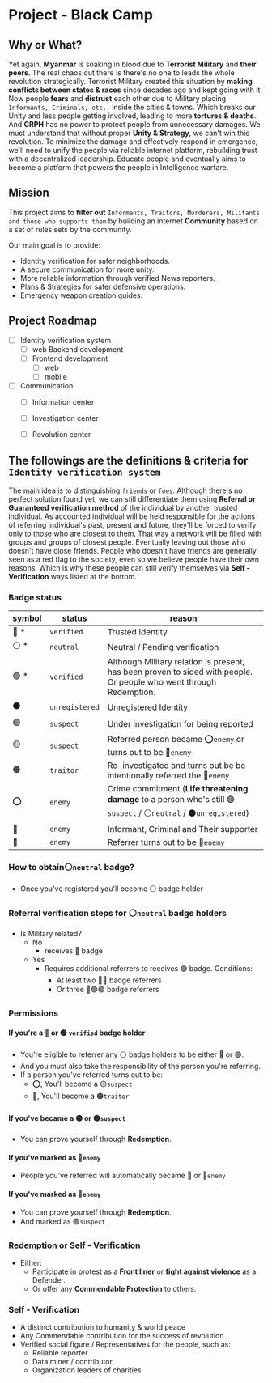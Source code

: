 # Project - Black Camp



## Why or What?

Yet again, **Myanmar** is soaking in blood due to **Terrorist Military** and **their peers**. The real chaos out there is there's no one to leads the whole revolution strategically. Terrorist Military created this situation by **making conflicts between states & races** since decades ago and kept going with it. Now people **fears** and **distrust** each other due to Military placing `Informants, Criminals, etc..` inside the cities & towns. Which breaks our Unity and less people getting involved, leading to more **tortures & deaths**. And **CRPH** has no power to protect people from unnecessary damages. We must understand that without proper **Unity & Strategy**, we can't win this revolution. To minimize the damage and effectively respond in emergence, we'll need to unify the people via reliable internet platform, rebuilding trust with a decentralized leadership. Educate people and eventually aims to become a platform that powers the people in Intelligence warfare.

## Mission

This project aims to **filter out** `Informants, Traitors, Murderers, Militants and those who supports them` by building an internet **Community** based on a set of rules sets by the community.

Our main goal is to provide:

- Identity verification for safer neighborhoods.
- A secure communication for more unity.
- More reliable information through verified News reporters.
- Plans & Strategies for safer defensive operations.
- Emergency weapon creation guides.



## Project Roadmap

- [ ] Identity verification system
  - [ ] web Backend development
  - [ ] Frontend development
    - [ ] web
    - [ ] mobile
- [ ] Communication
  - [ ] Information center
  - [ ] Investigation center
  - [ ] Revolution center



## The followings are the definitions & criteria for `Identity verification system`

The main idea is to distinguishing  `friends` or  `foes`. Although there's no perfect solution found yet, we can still differentiate them using **Referral or Guaranteed verification method** of the individual by another trusted individual. As accounted individual will be held responsible for the actions of referring individual's past, present and future, they'll be forced to verify only to those who are closest to them. That way a network will be filled with groups and groups of closest people. Eventually leaving out those who doesn't have close friends. People who doesn't have friends are generally seen as a red flag to the society, even so we believe people have their own reasons. Which is why these people can still verify themselves via **Self - Verification** ways listed at the bottom.

### Badge status

| symbol | status         | reason                                                       |
| ------ | -------------- | ------------------------------------------------------------ |
| 🔵 *    | `verified`     | Trusted Identity                                             |
| ⚪ *    | `neutral`      | Neutral / Pending verification                               |
| 🟢 *    | `verified`     | Although Military relation is present, has been proven to sided with people. Or people who went through Redemption. |
| ⚫      | `unregistered` | Unregistered Identity                                        |
| 🟣      | `suspect`      | Under investigation for being reported                       |
| 🟡      | `suspect`      | Referred person became ⭕`enemy` or turns out to be 🔴`enemy`  |
| 🟠      | `traitor`      | Re-investigated and turns out be be intentionally referred the 🔴`enemy` |
| ⭕      | `enemy`        | Crime commitment (**Life threatening damage** to a person who's still 🟣`suspect` / ⚪`neutral` / ⚫`unregistered`) |
| 🔴      | `enemy`        | Informant, Criminal and Their supporter                      |
| 🔺      | `enemy`        | Referrer turns out to be 🔴`enemy`                            |



### How  to obtain⚪`neutral` badge?

- Once you've registered you'll become ⚪ badge holder



### Referral verification steps for  ⚪`neutral` badge holders

- Is Military related?
  - No
    - receives 🔵 badge
  - Yes
    - Requires additional referrers to receives 🟢 badge.
      Conditions:
      - At least two 🔵🔵 badge referrers
      - Or three 🔵🟢🟢 badge referrers



### Permissions

#### If  you're a 🔵 or 🟢 `verified` badge holder

- You're eligible to referrer any ⚪ badge holders to be either 🔵 or 🟢.
- And you must also take the responsibility of the person you're referring.
- If a person you've referred turns out to be:
  - ⭕, You'll become a 🟡`suspect`
  - 🔴, You'll become a 🟠`traitor`



#### If you've became a 🟣 or 🟡`suspect`

- You can prove yourself through **Redemption**.



#### If you've marked as 🔴`enemy`

- People you've referred will automatically became 🔺 or 🔴`enemy`



#### If you've marked as 🔺`enemy`

- You can prove yourself through **Redemption**.
- And marked as 🟣`suspect`



### Redemption  or Self - Verification

- Either:
  - Participate in protest as a **Front liner** or **fight against violence** as a Defender.
  - Or offer any **Commendable Protection** to others.



### Self - Verification

- A distinct contribution to humanity & world peace
- Any Commendable contribution for the success of revolution
- Verified social figure / Representatives for the people, such as:
  - Reliable reporter
  - Data miner / contributor
  - Organization leaders of charities